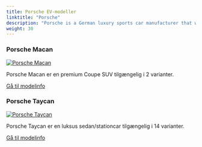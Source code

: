 ```yaml
---
title: Porsche EV-modeller
linktitle: "Porsche"
description: "Porsche is a German luxury sports car manufacturer that was founded in 1931 by Ferdinand Porsche. The company has a long history of producing high-performance sports cars that are known for their engineering excellence, innovative design, and motorsports success."
weight: 30
---
```

<!-- markdownlint-disable MD033 -->
<!-- markdownlint-disable MD010 -->


<div class="container p-3 mb-4 bg-body-tertiary rounded border">
<h3> Porsche Macan</h3>
	<div class="row">
		<div class="col col-12 col-md-6">
			<a href="macan"><img src="https://media.evkx.net/multimedia/models/porsche/macan/macan_turbo/main_1_st.jpg" class="img-fluid" alt="Porsche Macan" ></a>
		</div>
		<div class="col col-12 col-md-6">
<p>
Porsche Macan er en premium Coupe SUV tilgængelig i 2 varianter.
</p>
	<a href="macan/" class="btn btn-outline-primary" role="button">Gå til modelinfo</a>
		</div>
	</div>
</div>
<div class="container p-3 mb-4 bg-body-tertiary rounded border">
<h3> Porsche Taycan</h3>
	<div class="row">
		<div class="col col-12 col-md-6">
			<a href="taycan"><img src="https://media.evkx.net/multimedia/models/porsche/taycan/taycan/main_1_st.jpg" class="img-fluid" alt="Porsche Taycan" ></a>
		</div>
		<div class="col col-12 col-md-6">
<p>
Porsche Taycan er en luksus sedan/stationcar tilgængelig i 14 varianter.
</p>
	<a href="taycan/" class="btn btn-outline-primary" role="button">Gå til modelinfo</a>
		</div>
	</div>
</div>
